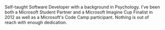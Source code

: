 Self-taught Software Developer with a background in Psychology. I've been both a Microsoft Student Partner and a Microsoft Imagine Cup Finalist in 2012 as well as a Microsoft's Code Camp participant. Nothing is out of reach with enough dedication.
